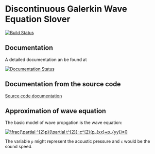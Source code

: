 # Discontinuous Galerkin Wave Equation Slover

[![Build Status](https://travis-ci.com/ShiqiHe000/DG_wave_c.svg?branch=master)](https://travis-ci.com/ShiqiHe000/DG_wave_c)

## Documentation
A detailed documentation an be found at 

[![Documentation Status](https://readthedocs.org/projects/2d-advection/badge/?version=latest)](https://2d-advection.readthedocs.io/en/latest/?badge=latest)

## Documentation from the source code
[Source code documentation]( https://shiqihe000.github.io/DG_wave_c/doxygen/html/index.html)

## Approximation of wave equation
The basic model of wave propgation is the wave equation:

<a href="https://www.codecogs.com/eqnedit.php?latex=\frac{\partial&space;^{2}p}{\partial&space;t^{2}}-c^{2}(p_{xx}&plus;p_{yy})=0" target="_blank"><img src="https://latex.codecogs.com/gif.latex?\frac{\partial&space;^{2}p}{\partial&space;t^{2}}-c^{2}(p_{xx}&plus;p_{yy})=0" title="\frac{\partial ^{2}p}{\partial t^{2}}-c^{2}(p_{xx}+p_{yy})=0" /></a>

The variable `p` might represent the acoustic pressure and `c` would be the sound speed. 
